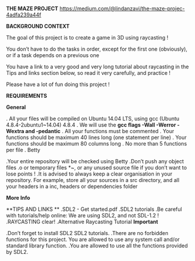 **THE MAZE PROJECT**
https://medium.com/@lindanzavi/the-maze-projec-4adfa239a44f

**BACKGROUND CONTEXT**

The goal of this project is to create a game in 3D using raycasting !

You don’t have to do the tasks in order, except for the first one (obviously), or if a task depends on a previous one

You have a link to a very good and very long tutorial about raycasting in the Tips and links section below, so read it very carefully, and practice !

Please have a lot of fun doing this project !



**REQUIREMENTS**

**General**

. All your files will be compiled on Ubuntu 14.04 LTS, using gcc (Ubuntu 4.8.4-2ubuntu1~14.04) 4.8.4
. We will use the **gcc flags -Wall -Werror -Wextra and -pedantic**
. All your functions must be commented
. Your functions should be maximum 40 lines long (one statement per line)
. Your functions should be maximum 80 columns long
. No more than 5 functions per file
. Betty

.Your entire repository will be checked using Betty
.Don’t push any object files .o or temporary files *~, or any unused source file if you don’t want to lose points !
.It is advised to always keep a clear organisation in your repository. For example, store all your sources in a src directory, and all your headers in a inc, headers or dependencies folder

**More Info**

**TIPS AND LINKS
**
.SDL2 - Get started.pdf
.SDL2 tutorials
.Be careful with tutorials/help online: We are using SDL2, and not SDL-1.2 !
.RAYCASTING clear!
.Alternative Raycasting Tutorial
**Important**

.Don’t forget to install SDL2 SDL2 tutorials.
.There are no forbidden functions for this project. You are allowed to use any system call and/or standard library function.
.You are allowed to use all the functions provided by SDL2.

